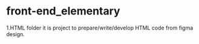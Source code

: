 # front-end_elementary
1.HTML folder it is project to prepare/write/develop HTML code from figma design.
